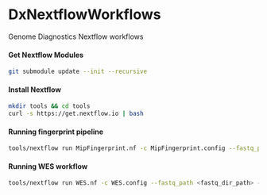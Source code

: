 # DxNextflowWorkflows
Genome Diagnostics Nextflow workflows

#### Get Nextflow Modules
```bash
git submodule update --init --recursive
```

#### Install Nextflow
```bash
mkdir tools && cd tools
curl -s https://get.nextflow.io | bash
```

#### Running fingerprint pipeline
```bash
tools/nextflow run MipFingerprint.nf -c MipFingerprint.config --fastq_path <fastq_dir_path> --outdir <output_dir_name> [-profile slurm|sge|mac]
```

#### Running WES workflow
```bash
tools/nextflow run WES.nf -c WES.config --fastq_path <fastq_dir_path> --outdir <output_dir_path> [-profile slurm|sge|mac]
```
